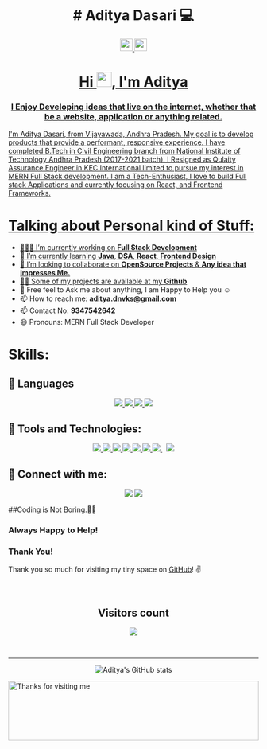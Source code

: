 <h1 align="center"> # Aditya Dasari 💻
</h1>

<p align="center">
<a href="https://www.linkedin.com/in/aditya-dnvks"><img src="https://img.shields.io/badge/linkedin-%230077B5.svg?&style=for-the-badge&logo=linkedin&logoColor=white" height=25>
<a href="https://www.instagram.com/aditya.dnvks/"><img src="https://img.shields.io/badge/instagram-%23E4405F.svg?&style=for-the-badge&logo=instagram&logoColor=white" height=25>
</p> 

<h1 align="center">Hi <img src="https://raw.githubusercontent.com/MartinHeinz/MartinHeinz/master/wave.gif" width="30px">, I'm Aditya </h1>
<h3 align="center">I Enjoy Developing ideas that live on the internet, whether that be a website, application or anything related.</h3>

<p> I'm Aditya Dasari, from Vijayawada, Andhra Pradesh. My goal is to develop products that provide a performant, responsive experience. I have completed B.Tech in Civil Engineering branch from National Institute of Technology Andhra Pradesh (2017-2021 batch). I Resigned as Qulaity Assurance Engineer in KEC International limited to pursue my interest in MERN Full Stack development. I am a Tech-Enthusiast, I love to build Full stack Applications and currently focusing on React, and Frontend Frameworks. </p>
  
# Talking about Personal kind of Stuff:

- 👨🏽‍💻 I’m currently working on **Full Stack Development**
- 🌱 I’m currently learning **Java**, **DSA**, **React**, **Frontend Design**
- 👯 I’m looking to collaborate on  **OpenSource Projects** & **Any idea that impresses Me.**
- 👨‍💻 Some of my projects are available at my <a href="https://github.com/Aditya-dnvks?tab=repositories">**Github**</a>
- 💬 Free feel to Ask me about anything, I am Happy to Help  you ☺
- 📫 How to reach me: **aditya.dnvks@gmail.com**
- 📫 Contact No: **9347542642**
- 😄 Pronouns: MERN Full Stack Developer

# Skills:
## 🚀 Languages
<p align="center"> 
 <a href="https://www.python.org" target="_blank"> <img src="https://img.icons8.com/color/48/000000/python.png"/> </a> 
 <a href="https://developer.mozilla.org/en-US/docs/Web/JavaScript" target="_blank"> <img src="https://img.icons8.com/color/48/000000/javascript.png"/> </a> 
 <a href="https://www.tutorialspoint.com/cprogramming/index.htm" target="_blank"><img src="https://img.icons8.com/color/48/000000/c-programming.png"/> </a>
 <a href="https://isocpp.org/tour" target="_blank"> <img src="https://img.icons8.com/color/48/000000/c-plus-plus-logo.png"/> </a>
</p>
      
## 🚀  Tools and Technologies:

<p align="center"> 
    <a href="https://www.w3.org/html/" target="_blank"> <img src="https://img.icons8.com/color/48/000000/html-5.png"/> </a> 
    <a href="https://www.w3schools.com/css/" target="_blank"> <img src="https://img.icons8.com/color/48/000000/css3.png"/> </a> 
    <a href="https://getbootstrap.com" target="_blank"> <img src="https://img.icons8.com/color/48/000000/bootstrap.png"/> </a> 
    <a href="https://getbootstrap.com" target="_blank"> <img src="https://img.icons8.com/color/48/000000/nodejs.png"/> </a> 
    <a href="https://getbootstrap.com" target="_blank"> <img src="https://img.icons8.com/color/48/000000/express.png"/> </a> 
     <a href="https://getbootstrap.com" target="_blank"> <img src="https://img.icons8.com/color/48/000000/sql.png"/> </a> 
    <a style="padding-right:8px;" href="https://reactjs.org/" target="_blank"> <img src="https://img.icons8.com/color/48/000000/react-native.png"/> </a>
    <a href="https://git-scm.com/" target="_blank"> <img src="https://img.icons8.com/color/48/000000/git.png"/> </a> 

</p>

## 🚀 Connect with me:
<p align="center">
<a href = "https://www.linkedin.com/in/aditya-dnvks/"><img src="https://img.icons8.com/fluent/48/000000/linkedin.png"/></a>
<a href = "https://www.instagram.com/aditya-dnvks/"><img src="https://img.icons8.com/fluent/48/000000/instagram-new.png"/></a>
</p>
 
  
##Coding is Not Boring.🤩💝
###  Always Happy to Help!

### Thank You!
Thank you so much for visiting my tiny space on [GitHub](https://github.com/Aditya-dnvks)! :v: 
</p>
<br>
<p> 
  <h2 align="center">Visitors count</h2>
</p>

<p align="center">
  <img src="https://profile-counter.glitch.me/Aditya-dnvks/count.svg" />
</p>
<br>
<hr>
<div align="center"> 
  
 ![Aditya's GitHub stats](https://github-readme-stats.vercel.app/api?username=Aditya-dnvks&show_icons=true&theme=radical)
</div>
 <p><img height="120" alt="Thanks for visiting me" width="100%" src="https://raw.githubusercontent.com/BrunnerLivio/brunnerlivio/master/images/marquee.svg" /></p>
